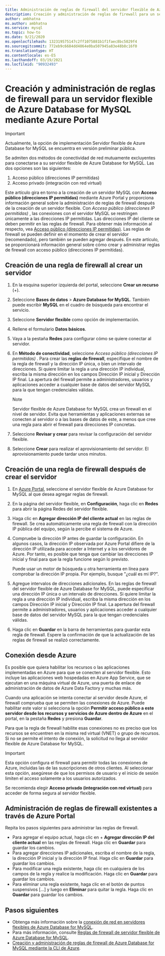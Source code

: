 ```yaml
---
title: Administración de reglas de firewall del servidor flexible de Azure Database for MySQL mediante Azure Portal
description: Creación y administración de reglas de firewall para un servidor flexible de Azure Database for MySQL mediante Azure Portal
author: ambhatna
ms.author: ambhatna
ms.service: mysql
ms.topic: how-to
ms.date: 9/21/2020
ms.openlocfilehash: 132319575147c2ff1075881b1f1faec8bc5029f4
ms.sourcegitcommit: 772eb9c6684dd4864e0ba507945a83e48b8c16f0
ms.translationtype: HT
ms.contentlocale: es-ES
ms.lasthandoff: 03/19/2021
ms.locfileid: "90932493"
---
```

# <a name="create-and-manage-firewall-rules-for-azure-database-for-mysql---flexible-server-using-the-azure-portal"></a>Creación y administración de reglas de firewall para un servidor flexible de Azure Database for MySQL mediante Azure Portal

> [!IMPORTANT]
> Actualmente, la opción de implementación Servidor flexible de Azure Database for MySQL se encuentra en versión preliminar pública.

Se admiten dos métodos de conectividad de red mutuamente excluyentes para conectarse a su servidor flexible de Azure Database for MySQL. Las dos opciones son las siguientes:

1. Acceso público (direcciones IP permitidas)
2. Acceso privado (integración con red virtual)

Este artículo gira en torno a la creación de un servidor MySQL con **Acceso público (direcciones IP permitidas)** mediante Azure Portal y proporciona información general sobre la administración de reglas de firewall después de la creación de un servidor flexible. Con *Acceso público (direcciones IP permitidas)* , las conexiones con el servidor MySQL se restringen únicamente a las direcciones IP permitidas. Las direcciones IP del cliente se deben permitir en las reglas de firewall. Para obtener más información al respecto, vea [Acceso público (direcciones IP permitidas)](./concepts-networking.md#public-access-allowed-ip-addresses). Las reglas de firewall se pueden definir en el momento de crear el servidor (recomendado), pero también se pueden agregar después. En este artículo, se proporcionará información general sobre cómo crear y administrar reglas de firewall con acceso público (direcciones IP permitidas).

## <a name="create-a-firewall-rule-when-creating-a-server"></a>Creación de una regla de firewall al crear un servidor

1. En la esquina superior izquierda del portal, seleccione **Crear un recurso** (+).
2. Seleccione **Bases de datos** > **Azure Database for MySQL**. También puede escribir **MySQL** en el cuadro de búsqueda para encontrar el servicio.
3. Seleccione **Servidor flexible** como opción de implementación.
4. Rellene el formulario **Datos básicos**.
5. Vaya a la pestaña **Redes** para configurar cómo se quiere conectar al servidor.
6. En **Método de conectividad**, seleccione *Acceso público (direcciones IP permitidas)* . Para crear las **reglas de firewall**, especifique el nombre de la regla de firewall y la dirección IP única, o bien un intervalo de direcciones. Si quiere limitar la regla a una dirección IP individual, escriba la misma dirección en los campos Dirección IP inicial y Dirección IP final. La apertura del firewall permite a administradores, usuarios y aplicaciones acceder a cualquier base de datos del servidor MySQL para la que tengan credenciales válidas.
   > [!Note]
   > Servidor flexible de Azure Database for MySQL crea un firewall en el nivel de servidor. Evita que herramientas y aplicaciones externas se conecten al servidor o a las bases de datos de este, a menos que cree una regla para abrir el firewall para direcciones IP concretas.

7. Seleccione **Revisar y crear** para revisar la configuración del servidor flexible.
8.  Seleccione **Crear** para realizar el aprovisionamiento del servidor. El aprovisionamiento puede tardar unos minutos.

## <a name="create-a-firewall-rule-after-server-is-created"></a>Creación de una regla de firewall después de crear el servidor

1. En [Azure Portal](https://portal.azure.com/), seleccione el servidor flexible de Azure Database for MySQL al que desea agregar reglas de firewall.
2. En la página del servidor flexible, en **Configuración**, haga clic en **Redes** para abrir la página Redes del servidor flexible.

   <!--:::image type="content" source="./media/howto-manage-firewall-portal/1-connection-security.png" alt-text="Azure portal - click Connection Security":::-->

3. Haga clic en **Agregar dirección IP del cliente actual** en las reglas de firewall. Se crea automáticamente una regla de firewall con la dirección IP pública del equipo, según la percibe el sistema de Azure.

   <!--:::image type="content" source="./media/howto-manage-firewall-portal/2-add-my-ip.png" alt-text="Azure portal - click Add My IP":::-->

4. Compruebe la dirección IP antes de guardar la configuración. En algunos casos, la dirección IP observada por Azure Portal difiere de la dirección IP utilizada para acceder a Internet y a los servidores de Azure. Por tanto, es posible que tenga que cambiar las direcciones IP inicial y final para que la regla funcione según lo previsto.

   Puede usar un motor de búsqueda u otra herramienta en línea para comprobar la dirección IP propia. Por ejemplo, busque "¿cuál es mi IP?".

   <!--:::image type="content" source="./media/howto-manage-firewall-portal/3-what-is-my-ip.png" alt-text="Bing search for What is my IP":::-->

5. Agregue intervalos de direcciones adicionales. En las reglas de firewall del servidor flexible de Azure Database for MySQL, puede especificar una dirección IP única o un intervalo de direcciones. Si quiere limitar la regla a una dirección IP individual, escriba la misma dirección en los campos Dirección IP inicial y Dirección IP final. La apertura del firewall permite a administradores, usuarios y aplicaciones acceder a cualquier base de datos del servidor MySQL para la que tengan credenciales válidas.

   <!--:::image type="content" source="./media/howto-manage-firewall-portal/4-specify-addresses.png" alt-text="Azure portal - firewall rules":::-->

6. Haga clic en **Guardar** en la barra de herramientas para guardar esta regla de firewall. Espere la confirmación de que la actualización de las reglas de firewall se realizó correctamente.

   <!--:::image type="content" source="./media/howto-manage-firewall-portal/5-save-firewall-rule.png" alt-text="Azure portal - click Save":::-->

## <a name="connect-from-azure"></a>Conexión desde Azure

Es posible que quiera habilitar los recursos o las aplicaciones implementadas en Azure para que se conecten al servidor flexible. Esto incluye las aplicaciones web hospedadas en Azure App Service, que se ejecutan en una máquina virtual de Azure, una puerta de enlace de administración de datos de Azure Data Factory y muchas más.

Cuando una aplicación se intenta conectar al servidor desde Azure, el firewall comprueba que se permiten las conexiones de Azure. Puede habilitar este valor si selecciona la opción **Permitir acceso público a este servidor desde los recursos y servicios de Azure dentro de Azure** en el portal, en la pestaña **Redes** y presiona **Guardar**.

Para que la regla de firewall habilite esas conexiones no es preciso que los recursos se encuentren en la misma red virtual (VNET) o grupo de recursos. Si no se permite el intento de conexión, la solicitud no llega al servidor flexible de Azure Database for MySQL.

> [!IMPORTANT]
> Esta opción configura el firewall para permitir todas las conexiones de Azure, incluidas las de las suscripciones de otros clientes. Al seleccionar esta opción, asegúrese de que los permisos de usuario y el inicio de sesión limiten el acceso solamente a los usuarios autorizados.
>
> Se recomienda elegir **Acceso privado (integración con red virtual)** para acceder de forma segura al servidor flexible.
>

## <a name="manage-existing-firewall-rules-through-the-azure-portal"></a>Administración de reglas de firewall existentes a través de Azure Portal

Repita los pasos siguientes para administrar las reglas de firewall.

- Para agregar el equipo actual, haga clic en + **Agregar dirección IP del cliente actual** en las reglas de firewall. Haga clic en **Guardar** para guardar los cambios.
- Para agregar direcciones IP adicionales, escriba el nombre de la regla, la dirección IP inicial y la dirección IP final. Haga clic en **Guardar** para guardar los cambios.
- Para modificar una regla existente, haga clic en cualquiera de los campos de la regla y realice la modificación. Haga clic en **Guardar** para guardar los cambios.
- Para eliminar una regla existente, haga clic en el botón de puntos suspensivos […] y luego en **Eliminar** para quitar la regla. Haga clic en **Guardar** para guardar los cambios.

## <a name="next-steps"></a>Pasos siguientes
- Obtenga más información sobre la [conexión de red en servidores flexibles de Azure Database for MySQL](./concepts-networking.md).
- Para más información, consulte [Reglas de firewall de servidor flexible de Azure Database for MySQL](./concepts-networking.md#public-access-allowed-ip-addresses).
- [Creación y administración de reglas de firewall de Azure Database for MySQL mediante la CLI de Azure](./how-to-manage-firewall-cli.md).
